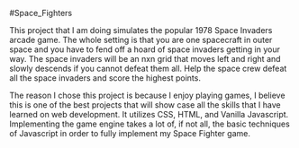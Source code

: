 #Space_Fighters

This project that I am doing simulates the popular 1978 Space Invaders arcade game. The whole setting is that you are one spacecraft in outer space and you have to fend off a hoard of space invaders getting in your way. The space invaders will be an nxn grid that moves left and right and slowly descends if you cannot defeat them all. Help the space crew defeat all the space invaders and score the highest points.

The reason I chose this project is because I enjoy playing games, I believe this is one of the best projects that will show case all the skills that I have learned on web development. It utilizes CSS, HTML, and Vanilla Javascript. Implementing the game engine takes a lot of, if not all, the basic techniques of Javascript in order to fully implement my Space Fighter game.